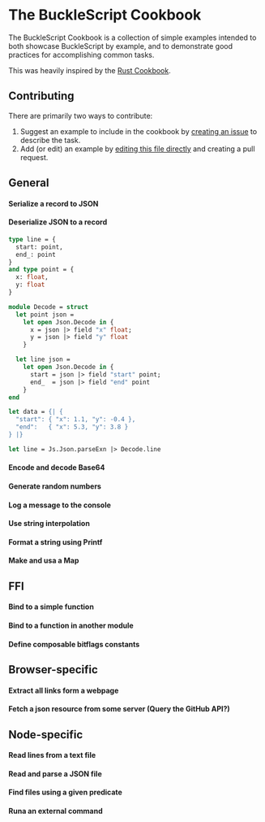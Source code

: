 # The BuckleScript Cookbook

The BuckleScript Cookbook is a collection of simple examples intended to both showcase BuckleScript by example, and to demonstrate good practices for accomplishing common tasks.

This was heavily inspired by the [Rust Cookbook](https://brson.github.io/rust-cookbook/).

## Contributing

There are primarily two ways to contribute:

1. Suggest an example to include in the cookbook by [creating an issue](https://github.com/glennsl/bucklescript-cookbook/issues/new) to describe the task.
2. Add (or edit) an example by [editing this file directly](https://github.com/glennsl/bucklescript-cookbook/edit/master/README.md) and creating a pull request.

## General

#### Serialize a record to JSON
#### Deserialize JSON to a record
```ml
type line = {
  start: point,
  end_: point
}
and type point = {
  x: float,
  y: float
}

module Decode = struct
  let point json =
    let open Json.Decode in {
      x = json |> field "x" float;
      y = json |> field "y" float
    }

  let line json =
    let open Json.Decode in {
      start = json |> field "start" point;
      end_  = json |> field "end" point
    }
end

let data = {| {
  "start": { "x": 1.1, "y": -0.4 },
  "end":   { "x": 5.3, "y": 3.8 }
} |}

let line = Js.Json.parseExn |> Decode.line
```

#### Encode and decode Base64
#### Generate random numbers
#### Log a message to the console
#### Use string interpolation
#### Format a string using Printf
#### Make and usa a Map

## FFI

#### Bind to a simple function
#### Bind to a function in another module
#### Define composable bitflags constants

## Browser-specific

#### Extract all links form a webpage
#### Fetch a json resource from some server (Query the GitHub API?)

## Node-specific

#### Read lines from a text file
#### Read and parse a JSON file
#### Find files using a given predicate
#### Runa an external command
